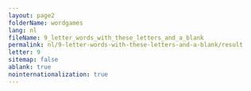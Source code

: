 ```yaml
---
layout: page2
folderName: wordgames
lang: nl
fileName: 9_letter_words_with_these_letters_and_a_blank
permalink: nl/9-letter-words-with-these-letters-and-a-blank/result
letter: 9
sitemap: false
ablank: true
nointernationalization: true
---
```

